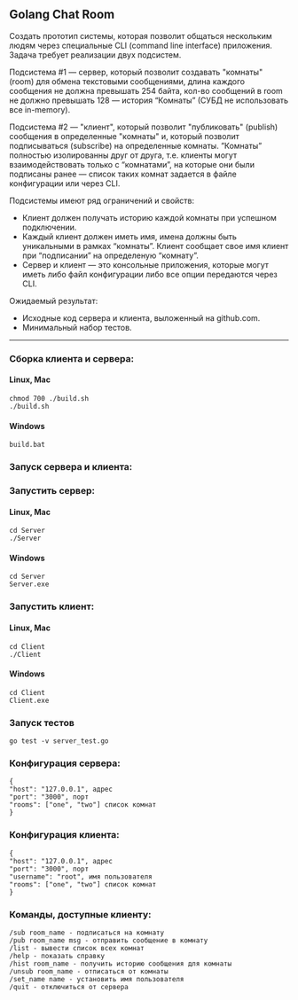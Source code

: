 ## Golang Chat Room

Создать прототип системы, которая позволит общаться нескольким людям через специальные CLI (command line interface) приложения. Задача требует реализации двух подсистем.

Подсистема #1 — сервер, который позволит создавать "комнаты" (room) для обмена текстовыми сообщениями, длина каждого сообщения не должна превышать 254 байта, кол-во сообщений в room не должно превышать 128 — история “Комнаты” (СУБД не использовать все in-memory).

Подсистема #2 — "клиент", который позволит "публиковать" (publish) сообщения в определенные "комнаты" и, который позволит подписываться (subscribe) на определенные комнаты. ”Комнаты” полностью изолированны друг от друга, т.е. клиенты могут взаимодействовать только с “комнатами”, на которые они были подписаны ранее — список таких комнат задается в файле конфигурации или через CLI.

Подсистемы имеют ряд ограничений и свойств:

- Клиент должен получать историю каждой комнаты при успешном подключении.
- Каждый клиент должен иметь имя, имена должны быть уникальными в рамках “комнаты”. Клиент сообщает свое имя клиент при “подписании” на определеную “комнату”.
- Сервер и клиент — это консольные приложения, которые могут иметь либо файл конфигурации либо все опции передаются через CLI.

Ожидаемый результат:

- Исходные код сервера и клиента, выложенный на github.com.
- Минимальный набор тестов.

__________

### Сборка клиента и сервера:

#### Linux, Mac

```
chmod 700 ./build.sh
./build.sh
```

#### Windows

```
build.bat
```

### Запуск сервера и клиента:
### Запустить сервер:

#### Linux, Mac

```
cd Server
./Server
```

#### Windows

```
cd Server
Server.exe
```

### Запустить клиент:

#### Linux, Mac

```
cd Client
./Client
```

#### Windows
```
cd Client
Client.exe
```

### Запуск тестов

```
go test -v server_test.go
```

### Конфигурация сервера:

```
{
"host": "127.0.0.1", адрес
"port": "3000", порт
"rooms": ["one", "two"] список комнат
}
```


### Конфигурация клиента:

```
{
"host": "127.0.0.1", адрес
"port": "3000", порт
"username": "root", имя пользователя
"rooms": ["one", "two"] список комнат
}
```


### Команды, доступные клиенту:

```
/sub room_name - подписаться на комнату
/pub room_name msg - отправить сообщение в комнату
/list - вывести список всех комнат
/help - показать справку
/hist room_name - получить историю сообщения для комнаты
/unsub room_name - отписаться от комнаты
/set_name name - установить имя пользователя
/quit - отключиться от сервера
```
